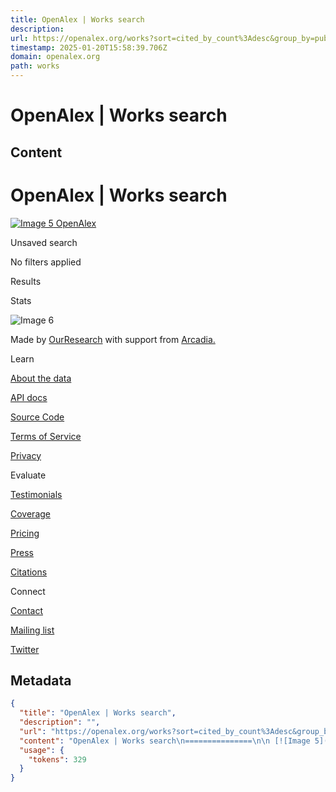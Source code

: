 ```yaml
---
title: OpenAlex | Works search
description: 
url: https://openalex.org/works?sort=cited_by_count%3Adesc&group_by=publication_year,open_access.is_oa,authorships.institutions.lineage,type
timestamp: 2025-01-20T15:58:39.706Z
domain: openalex.org
path: works
---
```


# OpenAlex | Works search



## Content

OpenAlex | Works search
===============

 [![Image 5](https://openalex.org/img/openalex-logo-icon-black-and-white.ea51cede.png) OpenAlex](https://openalex.org/)

Unsaved search

No filters applied

Results

Stats

![Image 6](https://openalex.org/img/logo-full-small.a21c0984.png)

Made by [OurResearch](https://ourresearch.org/) with support from [Arcadia.](https://www.arcadiafund.org.uk/)

Learn

[About the data](https://help.openalex.org/)

[API docs](https://docs.openalex.org/)

[Source Code](https://github.com/ourresearch)

[Terms of Service](https://openalex.org/OpenAlex_termsofservice.pdf)

[Privacy](https://openalex.org/OpenAlex_privacy_policy.pdf)

Evaluate

[Testimonials](https://openalex.org/testimonials)

[Coverage](https://help.openalex.org/hc/en-us/articles/27190301279127-How-does-the-coverage-of-OpenAlex-compare-to-other-databases)

[Pricing](https://help.openalex.org/pricing)

[Press](https://help.openalex.org/hc/en-us/articles/29039538348823-OpenAlex-in-the-News)

[Citations](https://openalex.org/works-citing-openalex)

Connect

[Contact](https://openalex.zendesk.com/hc/requests/new)

[Mailing list](https://groups.google.com/g/openalex-users)

[Twitter](https://twitter.com/openalex_org)

## Metadata

```json
{
  "title": "OpenAlex | Works search",
  "description": "",
  "url": "https://openalex.org/works?sort=cited_by_count%3Adesc&group_by=publication_year,open_access.is_oa,authorships.institutions.lineage,type",
  "content": "OpenAlex | Works search\n===============\n\n [![Image 5](https://openalex.org/img/openalex-logo-icon-black-and-white.ea51cede.png) OpenAlex](https://openalex.org/)\n\nUnsaved search\n\nNo filters applied\n\nResults\n\nStats\n\n![Image 6](https://openalex.org/img/logo-full-small.a21c0984.png)\n\nMade by [OurResearch](https://ourresearch.org/) with support from [Arcadia.](https://www.arcadiafund.org.uk/)\n\nLearn\n\n[About the data](https://help.openalex.org/)\n\n[API docs](https://docs.openalex.org/)\n\n[Source Code](https://github.com/ourresearch)\n\n[Terms of Service](https://openalex.org/OpenAlex_termsofservice.pdf)\n\n[Privacy](https://openalex.org/OpenAlex_privacy_policy.pdf)\n\nEvaluate\n\n[Testimonials](https://openalex.org/testimonials)\n\n[Coverage](https://help.openalex.org/hc/en-us/articles/27190301279127-How-does-the-coverage-of-OpenAlex-compare-to-other-databases)\n\n[Pricing](https://help.openalex.org/pricing)\n\n[Press](https://help.openalex.org/hc/en-us/articles/29039538348823-OpenAlex-in-the-News)\n\n[Citations](https://openalex.org/works-citing-openalex)\n\nConnect\n\n[Contact](https://openalex.zendesk.com/hc/requests/new)\n\n[Mailing list](https://groups.google.com/g/openalex-users)\n\n[Twitter](https://twitter.com/openalex_org)",
  "usage": {
    "tokens": 329
  }
}
```
